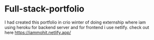 # Full-stack-portfolio
I had created this portfolio in crio winter of doing externship where iam using heroku for backend server and for frontend i use netlify. check out here https://iammohit.netlify.app/
